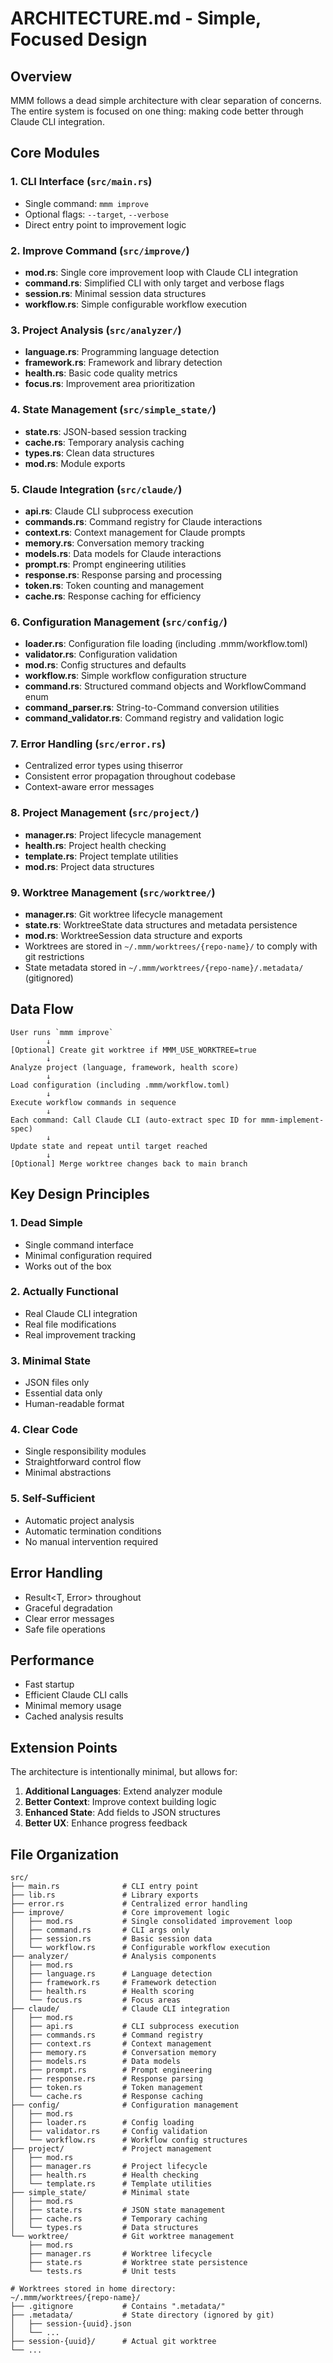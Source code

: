 # ARCHITECTURE.md - Simple, Focused Design

## Overview

MMM follows a dead simple architecture with clear separation of concerns. The entire system is focused on one thing: making code better through Claude CLI integration.

## Core Modules

### 1. CLI Interface (`src/main.rs`)
- Single command: `mmm improve`
- Optional flags: `--target`, `--verbose`
- Direct entry point to improvement logic

### 2. Improve Command (`src/improve/`)
- **mod.rs**: Single core improvement loop with Claude CLI integration
- **command.rs**: Simplified CLI with only target and verbose flags
- **session.rs**: Minimal session data structures
- **workflow.rs**: Simple configurable workflow execution

### 3. Project Analysis (`src/analyzer/`)
- **language.rs**: Programming language detection
- **framework.rs**: Framework and library detection  
- **health.rs**: Basic code quality metrics
- **focus.rs**: Improvement area prioritization

### 4. State Management (`src/simple_state/`)
- **state.rs**: JSON-based session tracking
- **cache.rs**: Temporary analysis caching
- **types.rs**: Clean data structures
- **mod.rs**: Module exports

### 5. Claude Integration (`src/claude/`)
- **api.rs**: Claude CLI subprocess execution
- **commands.rs**: Command registry for Claude interactions
- **context.rs**: Context management for Claude prompts
- **memory.rs**: Conversation memory tracking
- **models.rs**: Data models for Claude interactions
- **prompt.rs**: Prompt engineering utilities
- **response.rs**: Response parsing and processing
- **token.rs**: Token counting and management
- **cache.rs**: Response caching for efficiency

### 6. Configuration Management (`src/config/`)
- **loader.rs**: Configuration file loading (including .mmm/workflow.toml)
- **validator.rs**: Configuration validation
- **mod.rs**: Config structures and defaults
- **workflow.rs**: Simple workflow configuration structure
- **command.rs**: Structured command objects and WorkflowCommand enum
- **command_parser.rs**: String-to-Command conversion utilities
- **command_validator.rs**: Command registry and validation logic

### 7. Error Handling (`src/error.rs`)
- Centralized error types using thiserror
- Consistent error propagation throughout codebase
- Context-aware error messages

### 8. Project Management (`src/project/`)
- **manager.rs**: Project lifecycle management
- **health.rs**: Project health checking
- **template.rs**: Project template utilities
- **mod.rs**: Project data structures

### 9. Worktree Management (`src/worktree/`)
- **manager.rs**: Git worktree lifecycle management
- **state.rs**: WorktreeState data structures and metadata persistence
- **mod.rs**: WorktreeSession data structure and exports
- Worktrees are stored in `~/.mmm/worktrees/{repo-name}/` to comply with git restrictions
- State metadata stored in `~/.mmm/worktrees/{repo-name}/.metadata/` (gitignored)

## Data Flow

```
User runs `mmm improve`
        ↓
[Optional] Create git worktree if MMM_USE_WORKTREE=true
        ↓
Analyze project (language, framework, health score)
        ↓
Load configuration (including .mmm/workflow.toml)
        ↓
Execute workflow commands in sequence
        ↓
Each command: Call Claude CLI (auto-extract spec ID for mmm-implement-spec)
        ↓
Update state and repeat until target reached
        ↓
[Optional] Merge worktree changes back to main branch
```

## Key Design Principles

### 1. Dead Simple
- Single command interface
- Minimal configuration required
- Works out of the box

### 2. Actually Functional
- Real Claude CLI integration
- Real file modifications
- Real improvement tracking

### 3. Minimal State
- JSON files only
- Essential data only
- Human-readable format

### 4. Clear Code
- Single responsibility modules
- Straightforward control flow
- Minimal abstractions

### 5. Self-Sufficient
- Automatic project analysis
- Automatic termination conditions
- No manual intervention required

## Error Handling

- Result<T, Error> throughout
- Graceful degradation
- Clear error messages
- Safe file operations

## Performance

- Fast startup
- Efficient Claude CLI calls
- Minimal memory usage
- Cached analysis results

## Extension Points

The architecture is intentionally minimal, but allows for:
1. **Additional Languages**: Extend analyzer module
2. **Better Context**: Improve context building logic  
3. **Enhanced State**: Add fields to JSON structures
4. **Better UX**: Enhance progress feedback

## File Organization

```
src/
├── main.rs              # CLI entry point
├── lib.rs               # Library exports
├── error.rs             # Centralized error handling
├── improve/             # Core improvement logic
│   ├── mod.rs           # Single consolidated improvement loop
│   ├── command.rs       # CLI args only
│   ├── session.rs       # Basic session data
│   └── workflow.rs      # Configurable workflow execution
├── analyzer/            # Analysis components
│   ├── mod.rs
│   ├── language.rs      # Language detection
│   ├── framework.rs     # Framework detection
│   ├── health.rs        # Health scoring
│   └── focus.rs         # Focus areas
├── claude/              # Claude CLI integration
│   ├── mod.rs
│   ├── api.rs           # CLI subprocess execution
│   ├── commands.rs      # Command registry
│   ├── context.rs       # Context management
│   ├── memory.rs        # Conversation memory
│   ├── models.rs        # Data models
│   ├── prompt.rs        # Prompt engineering
│   ├── response.rs      # Response parsing
│   ├── token.rs         # Token management
│   └── cache.rs         # Response caching
├── config/              # Configuration management
│   ├── mod.rs
│   ├── loader.rs        # Config loading
│   ├── validator.rs     # Config validation
│   └── workflow.rs      # Workflow config structures
├── project/             # Project management
│   ├── mod.rs
│   ├── manager.rs       # Project lifecycle
│   ├── health.rs        # Health checking
│   └── template.rs      # Template utilities
├── simple_state/        # Minimal state
│   ├── mod.rs
│   ├── state.rs         # JSON state management
│   ├── cache.rs         # Temporary caching
│   └── types.rs         # Data structures
└── worktree/            # Git worktree management
    ├── mod.rs
    ├── manager.rs       # Worktree lifecycle
    ├── state.rs         # Worktree state persistence
    └── tests.rs         # Unit tests

# Worktrees stored in home directory:
~/.mmm/worktrees/{repo-name}/
├── .gitignore           # Contains ".metadata/"
├── .metadata/           # State directory (ignored by git)
│   ├── session-{uuid}.json
│   └── ...
├── session-{uuid}/      # Actual git worktree
└── ...
```